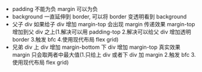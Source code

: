 - padding 不能为负 margin 可以为负
- background 一直延伸到 border, 可以将 border 变透明看到 background
- 父子 div 如果给子 div 增加 margin-top 会出现 margin 传递效果 margin-top 增加到父 div 之上(1.解决可以用 padding-top 2.解决可以给父 div 增加透明 border 3.触发 bfc 4.使用现代布局 flex grid)
- 兄弟 div 上 div 增加 margin-bottom 下 div 增加 margin-top 真实效果 margin 只会取两者中最大值(1.只给上 div 或者下 div 加 margin 2.触发 bfc 3.使用现代布局 flex grid)
